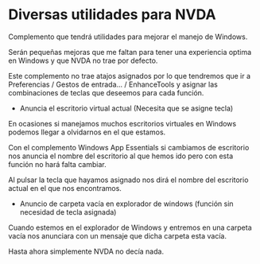 # Diversas utilidades para NVDA

Complemento que tendrá utilidades para mejorar el manejo de Windows.

Serán pequeñas mejoras que me faltan para tener una experiencia optima en Windows y que NVDA no trae por defecto.

Este complemento no trae atajos asignados por lo que tendremos que ir a Preferencias / Gestos de entrada... / EnhanceTools y asignar las combinaciones de teclas que deseemos para cada función.

*  Anuncia el escritorio virtual actual (Necesita que se asigne tecla)

En ocasiones si manejamos muchos escritorios virtuales en Windows podemos llegar a olvidarnos en el que estamos.

Con el complemento Windows App Essentials si cambiamos de escritorio nos anuncia el nombre del escritorio al que hemos ido pero con esta función no hará falta cambiar.

Al pulsar la tecla que hayamos asignado nos dirá el nombre del escritorio actual en el que nos encontramos.

* Anuncio de carpeta vacía en explorador de windows (función sin necesidad de tecla asignada)

Cuando estemos en el explorador de Windows y entremos en una carpeta vacía nos anunciara con un mensaje que dicha carpeta esta vacía.

Hasta ahora simplemente NVDA no decía nada.
